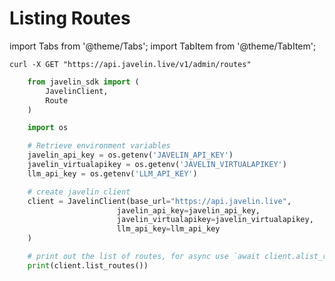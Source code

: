 # Listing Routes
import Tabs from '@theme/Tabs';
import TabItem from '@theme/TabItem';

<Tabs>
<TabItem value="shell" label="cURL">

```shell
curl -X GET "https://api.javelin.live/v1/admin/routes"
```

</TabItem>
<TabItem value="py" label="Python">

```py
    from javelin_sdk import (
        JavelinClient,
        Route
    )

    import os

    # Retrieve environment variables
    javelin_api_key = os.getenv('JAVELIN_API_KEY')
    javelin_virtualapikey = os.getenv('JAVELIN_VIRTUALAPIKEY')
    llm_api_key = os.getenv('LLM_API_KEY')

    # create javelin client
    client = JavelinClient(base_url="https://api.javelin.live",
                        javelin_api_key=javelin_api_key,
                        javelin_virtualapikey=javelin_virtualapikey,
                        llm_api_key=llm_api_key
    ) 

    # print out the list of routes, for async use `await client.alist_routes()`
    print(client.list_routes())

```

</TabItem>
</Tabs>
